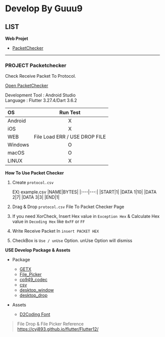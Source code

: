 # Develop By Guuu9

## LIST
**Web Projet**
 - [PacketChecker](https://guuu9.github.io/packet_Checker/)
   
***



### PROJECT Packetchecker
Check Receive Packet To Protocol.

[Open PacketChecker](https://guuu9.github.io/packet_Checker/)

Development Tool : Android Studio  
Language : Flutter 3.27.4/Dart 3.6.2  


|OS|           Run Test            |
|:---|:-----------------------------:|
|Android|               X               |
|iOS|               X               |
|WEB| File Load ERR / USE DROP FILE |
|Windows|               O               |
|macOS|               O               |
|LINUX|               X               |

**How To Use Packet Checker**
1. Create `protocol.csv`

    EX) example.csv
    |NAME|BYTES|
    |:---|---:|
    |START|1|
    |DATA 1|10|
    |DATA 2|7|
    |DATA 3|3|
    |END|1|
2. Drag & Drop `protocol.csv` File To Packet Checker Page
3. If you need XorCheck, Insert Hex value in `Exception Hex` & Calculate Hex value in `Decoding Hex` like `0xFF` or `FF`
4. Write Receive Packet In `insert PACKET HEX`
5. CheckBox is `Use / unUse` Option. unUse Option will dismiss

**USE Develop Package & Assets**  
- Package
    - [GETX](https://pub.dev/packages/get)
    - [File_Picker](https://pub.dev/packages/file_picker)
    - [cp949_codec](https://pub.dev/packages/cp949_codec)
    - [csv](https://pub.dev/packages/csv)
    - [desktop_window](https://pub.dev/packages/desktop_window)
    - [desktop_drop](https://pub.dev/packages/desktop_drop)

- Assets 
    - [D2Coding Font](https://github.com/naver/d2codingfont)

> File Drop & File Picker Reference
    https://cyj893.github.io/flutter/Flutter12/


